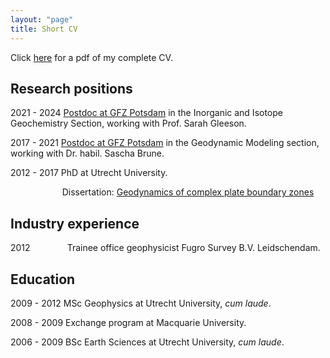 ```yaml
---
layout: "page"
title: Short CV
---
```


Click [here](assets/Glerum_CV_2022.pdf) for a pdf of my complete CV.

Research positions
----------------------
2021 - 2024 <a href="https://www.gfz-potsdam.de/en/staff/anne-glerum/sec31/" target="target">Postdoc at GFZ Potsdam</a> in the Inorganic and Isotope Geochemistry Section, working with Prof. Sarah Gleeson. 

2017 - 2021 <a href="https://www.gfz-potsdam.de/en/staff/anne-glerum/sec25/" target="target">Postdoc at GFZ Potsdam</a> in the Geodynamic Modeling section, working with Dr. habil. Sascha Brune. 

2012 - 2017 PhD at Utrecht University.

&nbsp;  &nbsp;   &nbsp;   &nbsp;  &nbsp;   &nbsp;  &nbsp;   &nbsp; &nbsp;   &nbsp;  &nbsp;Dissertation: <a href="https://dspace.library.uu.nl/handle/1874/377338" target="target">Geodynamics of complex plate boundary zones</a>

Industry experience
---------------
2012 &nbsp; &nbsp; &nbsp; &nbsp; &nbsp; &nbsp; &nbsp; Trainee office geophysicist Fugro Survey B.V. Leidschendam.

Education
----------
2009 - 2012 MSc Geophysics at Utrecht University, *cum laude*.

2008 - 2009 Exchange program at Macquarie University.

2006 - 2009 BSc Earth Sciences at Utrecht University, *cum laude*.

